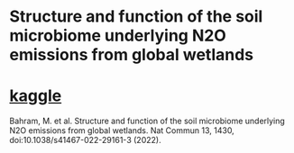 # Structure and function of the soil microbiome underlying N2O emissions from global wetlands  
# [kaggle](https://www.kaggle.com/datasets/linzey/data-of-global-wetland-soil-microorganisms)
Bahram, M. et al. Structure and function of the soil microbiome underlying N2O emissions from global wetlands. Nat Commun 13, 1430, doi:10.1038/s41467-022-29161-3 (2022).






































































































